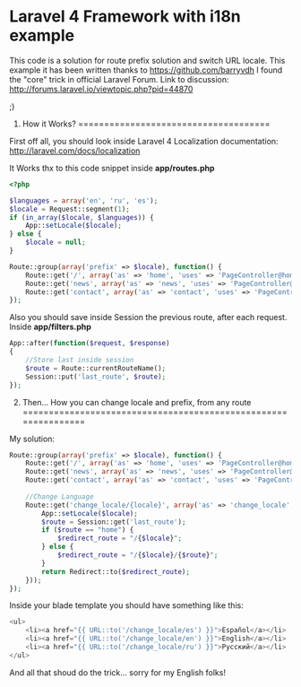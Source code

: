 Laravel 4 Framework with i18n example
=====================================

This code is a solution for route prefix solution and switch URL locale. This example it has been 
written thanks to https://github.com/barryvdh I found the "core" trick in 
official Laravel Forum. Link to discussion: http://forums.laravel.io/viewtopic.php?pid=44870

;)

1. How it Works?
=====================================

First off all, you should look inside Laravel 4 Localization documentation: http://laravel.com/docs/localization

 It Works thx to this code snippet inside <strong>app/routes.php</strong>

```PHP
<?php

$languages = array('en', 'ru', 'es');
$locale = Request::segment(1);
if (in_array($locale, $languages)) {
    App::setLocale($locale);
} else {
    $locale = null;
}

Route::group(array('prefix' => $locale), function() {
    Route::get('/', array('as' => 'home', 'uses' => 'PageController@home' ));
    Route::get('news', array('as' => 'news', 'uses' => 'PageController@news' ));
    Route::get('contact', array('as' => 'contact', 'uses' => 'PageController@contact'));
});
```

Also you should save inside Session the previous route, after each request. Inside <strong>app/filters.php</strong>

```PHP
App::after(function($request, $response)
{
    //Store last inside session
    $route = Route::currentRouteName();
    Session::put('last_route', $route);
});
````

2. Then... How you can change locale and prefix, from any route
===============================================================

My solution:

```PHP
Route::group(array('prefix' => $locale), function() {
    Route::get('/', array('as' => 'home', 'uses' => 'PageController@home' ));
    Route::get('news', array('as' => 'news', 'uses' => 'PageController@news' ));
    Route::get('contact', array('as' => 'contact', 'uses' => 'PageController@contact'));
    
    //Change Language
    Route::get('change_locale/{locale}', array('as' => 'change_locale', function($locale) {
        App::setLocale($locale);
        $route = Session::get('last_route');
        if ($route == "home") {
            $redirect_route = "/{$locale}";
        } else {
            $redirect_route = "/{$locale}/{$route}";
        }
        return Redirect::to($redirect_route);
    }));
});
```

Inside your blade template you should have something like this:

```PHP
<ul>
    <li><a href="{{ URL::to('/change_locale/es') }}">Español</a></li>
    <li><a href="{{ URL::to('/change_locale/en') }}">English</a></li>
    <li><a href="{{ URL::to('/change_locale/ru') }}">Pусский</a></li>
</ul>
```

And all that shoud do the trick... sorry for my English folks!
